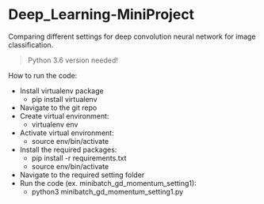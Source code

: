 # Deep_Learning-MiniProject
Comparing different settings for deep convolution neural network for image classification.
> Python 3.6 version needed!

How to run the code:

* Install virtualenv package
  * pip install virtualenv
* Navigate to the git repo
* Create virtual environment:
  * virtualenv env
* Activate virtual environment:
  * source env/bin/activate
* Install the required packages:
  * pip install -r requirements.txt
  * source env/bin/activate
* Navigate to the required setting folder
* Run the code (ex. minibatch_gd_momentum_setting1):
  * python3 minibatch_gd_momentum_setting1.py
